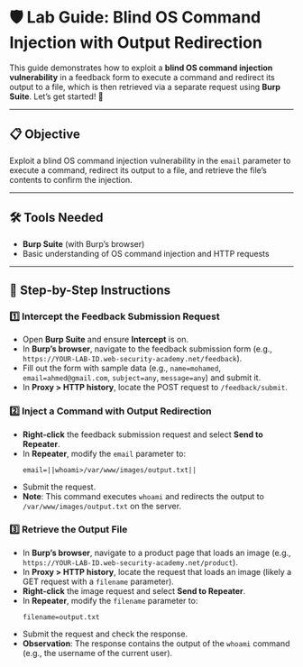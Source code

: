 # 🛡️ Lab Guide: Blind OS Command Injection with Output Redirection

This guide demonstrates how to exploit a **blind OS command injection vulnerability** in a feedback form to execute a command and redirect its output to a file, which is then retrieved via a separate request using **Burp Suite**. Let’s get started! 🚀

---

## 📋 Objective
Exploit a blind OS command injection vulnerability in the `email` parameter to execute a command, redirect its output to a file, and retrieve the file’s contents to confirm the injection.

---

## 🛠️ Tools Needed
- **Burp Suite** (with Burp’s browser)
- Basic understanding of OS command injection and HTTP requests

---

## 📝 Step-by-Step Instructions

### 1️⃣ Intercept the Feedback Submission Request
- Open **Burp Suite** and ensure **Intercept** is on.
- In **Burp’s browser**, navigate to the feedback submission form (e.g., `https://YOUR-LAB-ID.web-security-academy.net/feedback`).
- Fill out the form with sample data (e.g., `name=mohamed`, `email=ahmed@gmail.com`, `subject=any`, `message=any`) and submit it.
- In **Proxy > HTTP history**, locate the POST request to `/feedback/submit`.

### 2️⃣ Inject a Command with Output Redirection
- **Right-click** the feedback submission request and select **Send to Repeater**.
- In **Repeater**, modify the `email` parameter to:
  ```
  email=||whoami>/var/www/images/output.txt||
  ```
- Submit the request.
- **Note**: This command executes `whoami` and redirects the output to `/var/www/images/output.txt` on the server.

### 3️⃣ Retrieve the Output File
- In **Burp’s browser**, navigate to a product page that loads an image (e.g., `https://YOUR-LAB-ID.web-security-academy.net/product`).
- In **Proxy > HTTP history**, locate the request that loads an image (likely a GET request with a `filename` parameter).
- **Right-click** the image request and select **Send to Repeater**.
- In **Repeater**, modify the `filename` parameter to:
  ```
  filename=output.txt
  ```
- Submit the request and check the response.
- **Observation**: The response contains the output of the `whoami` command (e.g., the username of the current user).